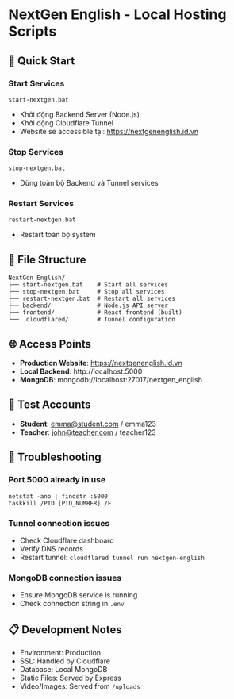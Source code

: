 # NextGen English - Local Hosting Scripts

## 🚀 Quick Start

### Start Services
```batch
start-nextgen.bat
```
- Khởi động Backend Server (Node.js)
- Khởi động Cloudflare Tunnel
- Website sẽ accessible tại: https://nextgenenglish.id.vn

### Stop Services
```batch
stop-nextgen.bat
```
- Dừng toàn bộ Backend và Tunnel services

### Restart Services
```batch
restart-nextgen.bat
```
- Restart toàn bộ system

## 📁 File Structure
```
NextGen-English/
├── start-nextgen.bat    # Start all services
├── stop-nextgen.bat     # Stop all services
├── restart-nextgen.bat  # Restart all services
├── backend/             # Node.js API server
├── frontend/            # React frontend (built)
└── .cloudflared/        # Tunnel configuration
```

## 🌐 Access Points
- **Production Website**: https://nextgenenglish.id.vn
- **Local Backend**: http://localhost:5000
- **MongoDB**: mongodb://localhost:27017/nextgen_english

## 👥 Test Accounts
- **Student**: emma@student.com / emma123
- **Teacher**: john@teacher.com / teacher123

## 🔧 Troubleshooting

### Port 5000 already in use
```batch
netstat -ano | findstr :5000
taskkill /PID [PID_NUMBER] /F
```

### Tunnel connection issues
- Check Cloudflare dashboard
- Verify DNS records
- Restart tunnel: `cloudflared tunnel run nextgen-english`

### MongoDB connection issues
- Ensure MongoDB service is running
- Check connection string in `.env`

## 📋 Development Notes
- Environment: Production
- SSL: Handled by Cloudflare
- Database: Local MongoDB
- Static Files: Served by Express
- Video/Images: Served from `/uploads`